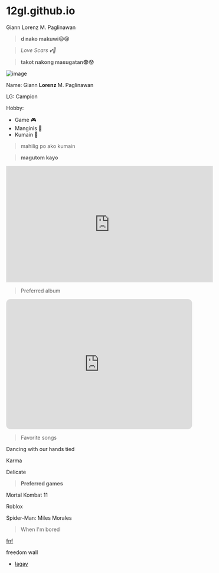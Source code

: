 # 12gl.github.io
Giann Lorenz M. Paglinawan

>**d nako makuwi😔😢**

>*Love Scars 💕🤞*

>**takot nakong masugatan😨😰**

![image](https://user-images.githubusercontent.com/122326823/212214712-9b52b621-c829-498f-a561-2656d57074ea.png)

Name: Giann **Lorenz** M. Paglinawan

LG: Campion

Hobby:
- Game 🎮
- Manginis 🤪
- Kumain 🍕

>mahilig po ako kumain

>**magutom kayo**

<iframe width="560" height="315" src="https://www.youtube.com/embed/HgHNr_67Ma4" title="YouTube video player" frameborder="0" allow="accelerometer; autoplay; clipboard-write; encrypted-media; gyroscope; picture-in-picture; web-share" allowfullscreen></iframe>



> Preferred album

<iframe style="border-radius:12px" src="https://open.spotify.com/embed/album/4moVP48t9bji7djUc5VOvi?utm_source=generator" width="100%" height="352" frameBorder="0" allowfullscreen="" allow="autoplay; clipboard-write; encrypted-media; fullscreen; picture-in-picture" loading="lazy"></iframe>

>Favorite songs




Dancing with our hands tied

Karma

Delicate


>**Preferred games**


Mortal Kombat 11

Roblox

Spider-Man: Miles Morales


>When I'm bored

[fnf](https://fnfgame.co/)


freedom wall 
- [lagay](padlet.com/glpaglinawan/)




